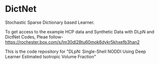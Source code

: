 # DictNet
Stochastic Sparse Dictionary based Learner.



To get access to the example HCP data and Synthetic Data with DLpN and DictNet Codes, Pleae follow-
https://rochester.box.com/s/lm30dl28tu60mok6dykr5khxefb3han2


This is the code repository for "DLpN: Single-Shell NODDI Using Deep Learner Estimated Isotropic Volume Fraction"


